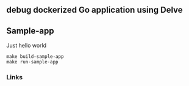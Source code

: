 ## debug dockerized Go application using Delve

## Sample-app
Just hello world

```make
make build-sample-app
make run-sample-app
```

### Links